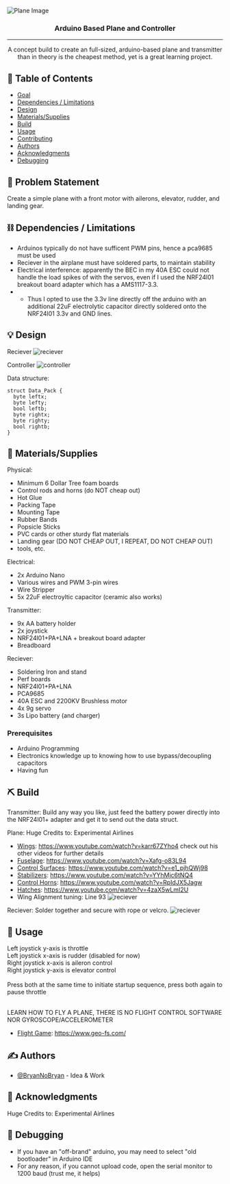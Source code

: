 ![Plane Image](assets/old_plane_master.jpg)
<h3 align="center">Arduino Based Plane and Controller</h3>

<!-- <div align="center">

[![Hackathon](https://img.shields.io/badge/hackathon-name-orange.svg)](http://hackathon.url.com)
[![Status](https://img.shields.io/badge/status-active-success.svg)]()
[![GitHub Issues](https://img.shields.io/github/issues/kylelobo/The-Documentation-Compendium.svg)](https://github.com/kylelobo/The-Documentation-Compendium/issues)
[![GitHub Pull Requests](https://img.shields.io/github/issues-pr/kylelobo/The-Documentation-Compendium.svg)](https://github.com/kylelobo/The-Documentation-Compendium/pulls)
[![License](https://img.shields.io/badge/license-MIT-blue.svg)](LICENSE.md)

</div> -->

---

<p align="center"> A concept build to create an full-sized, arduino-based plane and transmitter than in theory is the cheapest method, yet is a great learning project.
    <br> 
</p>

## 📝 Table of Contents

- [Goal](#goal)
- [Dependencies / Limitations](#limitations)
- [Design](#design)
- [Materials/Supplies](#Materials/Supplies)
- [Build](#Build)
- [Usage](#usage)
- [Contributing](../CONTRIBUTING.md)
- [Authors](#authors)
- [Acknowledgments](#acknowledgments)
- [Debugging](#Debugging)

## 🧐 Problem Statement <a name = "goal"></a>

Create a simple plane with a front motor with ailerons, elevator, rudder, and landing gear. 

## ⛓️ Dependencies / Limitations <a name = "limitations"></a>

- Arduinos typically do not have sufficent PWM pins, hence a pca9685 must be used
- Reciever in the airplane must have soldered parts, to maintain stability
- Electrical interference: apparently the BEC in my 40A ESC could not handle the load spikes of with the servos, even if I used the NRF24l01 breakout board adapter which has a AMS1117-3.3.
- - Thus I opted to use the 3.3v line directly off the arduino with an additional 22uF electrolytic capacitor directly soldered onto the NRF24l01 3.3v and GND lines.

## 💡 Design <a name = "design"></a>
Reciever
![reciever](assets/plane_reciever1.jpg)


Controller
![controller](assets/plane_controller.jpg)

Data structure:
```
struct Data_Pack {
  byte leftx;
  byte lefty;
  bool leftb;
  byte rightx;
  byte righty;
  bool rightb;
}
```

## 🏁 Materials/Supplies <a name = "Materials/Supplies"></a>

Physical: 
- Minimum 6 Dollar Tree foam boards
- Control rods and horns (do NOT cheap out)
- Hot Glue
- Packing Tape
- Mounting Tape
- Rubber Bands
- Popsicle Sticks
- PVC cards or other sturdy flat materials
- Landing gear (DO NOT CHEAP OUT, I REPEAT, DO NOT CHEAP OUT)
- tools, etc.

Electrical:
- 2x Arduino Nano
- Various wires and PWM 3-pin wires
- Wire Stripper
- 5x 22uF electroyltic capacitor (ceramic also works)

Transmitter:
- 9x AA battery holder
- 2x joystick
- NRF24l01+PA+LNA + breakout board adapter
- Breadboard

Reciever: 
- Soldering Iron and stand
- Perf boards
- NRF24l01+PA+LNA
- PCA9685
- 40A ESC and 2200KV Brushless motor
- 4x 9g servo
- 3s Lipo battery (and charger)

### Prerequisites

- Arduino Programming
- Electronics knowledge up to knowing how to use bypass/decoupling capacitors
- Having fun

## ⛏️ Build <a name = "Build"></a>

Transmitter:
Build any way you like, just feed the battery power directly into the NRF24l01+ adapter and get it to send out the data struct.

Plane:
Huge Credits to: Experimental Airlines
- [Wings](https://www.youtube.com/watch?v=karr67ZYho4): https://www.youtube.com/watch?v=karr67ZYho4 check out his other videos for further details
- [Fuselage](https://www.youtube.com/watch?v=Xafg-o83L94): https://www.youtube.com/watch?v=Xafg-o83L94
- [Control Surfaces](https://www.youtube.com/watch?v=e1_pjhQWj98): https://www.youtube.com/watch?v=e1_pjhQWj98
- [Stabilizers](https://www.youtube.com/watch?v=YYhMjc6tNQ4): https://www.youtube.com/watch?v=YYhMjc6tNQ4
- [Control Horns](https://www.youtube.com/watch?v=RpIdJX5Jagw): https://www.youtube.com/watch?v=RpIdJX5Jagw
- [Hatches](https://www.youtube.com/watch?v=4zaX5wLmI2U): https://www.youtube.com/watch?v=4zaX5wLmI2U
- Wing Alignment tuning:
Line 93
![reciever](assets/wing_tuning.jpg)

Reciever:
Solder together and secure with rope or velcro.
![reciever](assets/reciever.jpg)

## 🎈 Usage <a name="usage"></a>

Left joystick y-axis is throttle<br/>
Left joystick x-axis is rudder (disabled for now)<br/>
Right joystick x-axis is aileron control<br/>
Right joystick y-axis is elevator control<br/>
<br/>
Press both at the same time to initiate startup sequence, press both again to pause throttle
<br/>
<br/>

LEARN HOW TO FLY A PLANE, THERE IS NO FLIGHT CONTROL SOFTWARE NOR GYROSCOPE/ACCELEROMETER
- [Flight Game](https://www.geo-fs.com/): https://www.geo-fs.com/

## ✍️ Authors <a name = "authors"></a>

- [@BryanNoBryan](https://github.com/BryanNoBryan) - Idea & Work

## 🎉 Acknowledgments <a name = "acknowledgments"></a>

Huge Credits to: Experimental Airlines

## 🚀 Debugging <a name = "Debugging"></a>

- If you have an "off-brand" arduino, you may need to select "old bootloader" in Arduino IDE
- For any reason, if you cannot upload code, open the serial monitor to 1200 baud (trust me, it helps)
